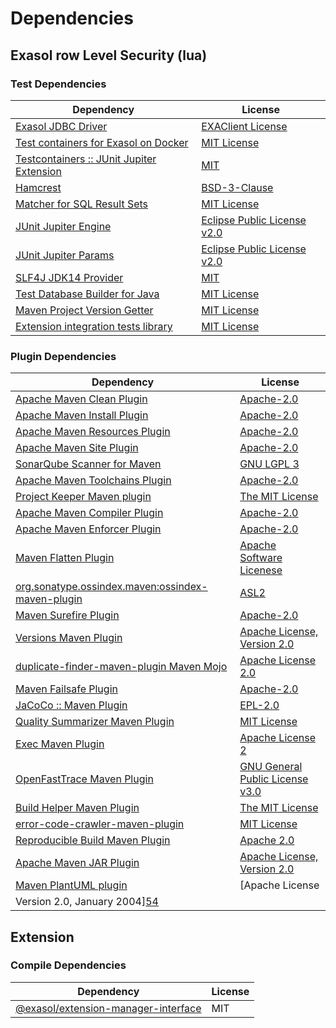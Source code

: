 <!-- @formatter:off -->
# Dependencies

## Exasol row Level Security (lua)

### Test Dependencies

| Dependency                                     | License                           |
| ---------------------------------------------- | --------------------------------- |
| [Exasol JDBC Driver][0]                        | [EXAClient License][1]            |
| [Test containers for Exasol on Docker][2]      | [MIT License][3]                  |
| [Testcontainers :: JUnit Jupiter Extension][4] | [MIT][5]                          |
| [Hamcrest][6]                                  | [BSD-3-Clause][7]                 |
| [Matcher for SQL Result Sets][8]               | [MIT License][9]                  |
| [JUnit Jupiter Engine][10]                     | [Eclipse Public License v2.0][11] |
| [JUnit Jupiter Params][10]                     | [Eclipse Public License v2.0][11] |
| [SLF4J JDK14 Provider][12]                     | [MIT][13]                         |
| [Test Database Builder for Java][14]           | [MIT License][15]                 |
| [Maven Project Version Getter][16]             | [MIT License][17]                 |
| [Extension integration tests library][18]      | [MIT License][19]                 |

### Plugin Dependencies

| Dependency                                              | License                                                        |
| ------------------------------------------------------- | -------------------------------------------------------------- |
| [Apache Maven Clean Plugin][20]                         | [Apache-2.0][21]                                               |
| [Apache Maven Install Plugin][22]                       | [Apache-2.0][21]                                               |
| [Apache Maven Resources Plugin][23]                     | [Apache-2.0][21]                                               |
| [Apache Maven Site Plugin][24]                          | [Apache-2.0][21]                                               |
| [SonarQube Scanner for Maven][25]                       | [GNU LGPL 3][26]                                               |
| [Apache Maven Toolchains Plugin][27]                    | [Apache-2.0][21]                                               |
| [Project Keeper Maven plugin][28]                       | [The MIT License][29]                                          |
| [Apache Maven Compiler Plugin][30]                      | [Apache-2.0][21]                                               |
| [Apache Maven Enforcer Plugin][31]                      | [Apache-2.0][21]                                               |
| [Maven Flatten Plugin][32]                              | [Apache Software Licenese][21]                                 |
| [org.sonatype.ossindex.maven:ossindex-maven-plugin][33] | [ASL2][34]                                                     |
| [Maven Surefire Plugin][35]                             | [Apache-2.0][21]                                               |
| [Versions Maven Plugin][36]                             | [Apache License, Version 2.0][21]                              |
| [duplicate-finder-maven-plugin Maven Mojo][37]          | [Apache License 2.0][38]                                       |
| [Maven Failsafe Plugin][39]                             | [Apache-2.0][21]                                               |
| [JaCoCo :: Maven Plugin][40]                            | [EPL-2.0][41]                                                  |
| [Quality Summarizer Maven Plugin][42]                   | [MIT License][43]                                              |
| [Exec Maven Plugin][44]                                 | [Apache License 2][21]                                         |
| [OpenFastTrace Maven Plugin][45]                        | [GNU General Public License v3.0][46]                          |
| [Build Helper Maven Plugin][47]                         | [The MIT License][48]                                          |
| [error-code-crawler-maven-plugin][49]                   | [MIT License][50]                                              |
| [Reproducible Build Maven Plugin][51]                   | [Apache 2.0][34]                                               |
| [Apache Maven JAR Plugin][52]                           | [Apache License, Version 2.0][21]                              |
| [Maven PlantUML plugin][53]                             | [Apache License
                Version 2.0, January 2004][54] |

## Extension

### Compile Dependencies

| Dependency                                | License |
| ----------------------------------------- | ------- |
| [@exasol/extension-manager-interface][55] | MIT     |

[0]: http://www.exasol.com/
[1]: https://repo1.maven.org/maven2/com/exasol/exasol-jdbc/25.2.2/exasol-jdbc-25.2.2-license.txt
[2]: https://github.com/exasol/exasol-testcontainers/
[3]: https://github.com/exasol/exasol-testcontainers/blob/main/LICENSE
[4]: https://java.testcontainers.org
[5]: http://opensource.org/licenses/MIT
[6]: http://hamcrest.org/JavaHamcrest/
[7]: https://raw.githubusercontent.com/hamcrest/JavaHamcrest/master/LICENSE
[8]: https://github.com/exasol/hamcrest-resultset-matcher/
[9]: https://github.com/exasol/hamcrest-resultset-matcher/blob/main/LICENSE
[10]: https://junit.org/junit5/
[11]: https://www.eclipse.org/legal/epl-v20.html
[12]: http://www.slf4j.org
[13]: https://opensource.org/license/mit
[14]: https://github.com/exasol/test-db-builder-java/
[15]: https://github.com/exasol/test-db-builder-java/blob/main/LICENSE
[16]: https://github.com/exasol/maven-project-version-getter/
[17]: https://github.com/exasol/maven-project-version-getter/blob/main/LICENSE
[18]: https://github.com/exasol/extension-manager/
[19]: https://github.com/exasol/extension-manager/blob/main/LICENSE
[20]: https://maven.apache.org/plugins/maven-clean-plugin/
[21]: https://www.apache.org/licenses/LICENSE-2.0.txt
[22]: https://maven.apache.org/plugins/maven-install-plugin/
[23]: https://maven.apache.org/plugins/maven-resources-plugin/
[24]: https://maven.apache.org/plugins/maven-site-plugin/
[25]: http://docs.sonarqube.org/display/PLUG/Plugin+Library/sonar-maven-plugin
[26]: http://www.gnu.org/licenses/lgpl.txt
[27]: https://maven.apache.org/plugins/maven-toolchains-plugin/
[28]: https://github.com/exasol/project-keeper/
[29]: https://github.com/exasol/project-keeper/blob/main/LICENSE
[30]: https://maven.apache.org/plugins/maven-compiler-plugin/
[31]: https://maven.apache.org/enforcer/maven-enforcer-plugin/
[32]: https://www.mojohaus.org/flatten-maven-plugin/
[33]: https://sonatype.github.io/ossindex-maven/maven-plugin/
[34]: http://www.apache.org/licenses/LICENSE-2.0.txt
[35]: https://maven.apache.org/surefire/maven-surefire-plugin/
[36]: https://www.mojohaus.org/versions/versions-maven-plugin/
[37]: https://basepom.github.io/duplicate-finder-maven-plugin
[38]: http://www.apache.org/licenses/LICENSE-2.0.html
[39]: https://maven.apache.org/surefire/maven-failsafe-plugin/
[40]: https://www.jacoco.org/jacoco/trunk/doc/maven.html
[41]: https://www.eclipse.org/legal/epl-2.0/
[42]: https://github.com/exasol/quality-summarizer-maven-plugin/
[43]: https://github.com/exasol/quality-summarizer-maven-plugin/blob/main/LICENSE
[44]: https://www.mojohaus.org/exec-maven-plugin
[45]: https://github.com/itsallcode/openfasttrace-maven-plugin
[46]: https://www.gnu.org/licenses/gpl-3.0.html
[47]: https://www.mojohaus.org/build-helper-maven-plugin/
[48]: https://spdx.org/licenses/MIT.txt
[49]: https://github.com/exasol/error-code-crawler-maven-plugin/
[50]: https://github.com/exasol/error-code-crawler-maven-plugin/blob/main/LICENSE
[51]: http://zlika.github.io/reproducible-build-maven-plugin
[52]: https://maven.apache.org/plugins/maven-jar-plugin/
[53]: https://github.com/Huluvu424242/plantuml-maven-plugin
[54]: https://www.apache.org/licenses/LICENSE-2.0
[55]: https://registry.npmjs.org/@exasol/extension-manager-interface/-/extension-manager-interface-0.5.0.tgz
